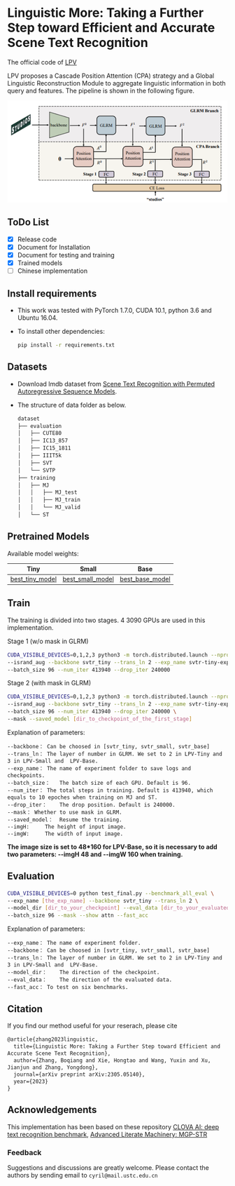 # Linguistic More: Taking a Further Step toward Efficient and Accurate Scene Text Recognition

The official code of [LPV](https://arxiv.org/abs/2305.05140v2)

LPV proposes a Cascade Position Attention (CPA) strategy and a Global Linguistic Reconstruction Module to aggregate linguistic information in both query and features. The pipeline is shown in the following figure.

![pipeline](images/pipeline.png)

## ToDo List

- [x] Release code
- [x] Document for Installation
- [x] Document for testing and training
- [x] Trained models
- [ ] Chinese implementation

## Install requirements

- This work was tested with PyTorch 1.7.0, CUDA 10.1, python 3.6 and Ubuntu 16.04. 

- To install other dependencies:

  ```bash
  pip install -r requirements.txt
  ```

## Datasets

- Download lmdb dataset from [Scene Text Recognition with Permuted Autoregressive Sequence Models](https://github.com/baudm/parseq).

- The structure of data folder as below.

    ```bash
    dataset
    ├── evaluation
    │   ├── CUTE80
    │   ├── IC13_857
    │   ├── IC15_1811
    │   ├── IIIT5k
    │   ├── SVT
    │   └── SVTP
    ├── training
    │   ├── MJ
    │   │   ├── MJ_test
    │   │   ├── MJ_train
    │   │   └── MJ_valid
    │   └── ST
    ```

## Pretrained Models

Available model weights:

| Tiny | Small  | Base |
| :---: | :---: | :---: |
| [best_tiny_model](https://drive.google.com/file/d/1nz4kRl6rVzaExGMiFmIED4rYKsjEJ48x/view?usp=sharing) |   [best_small_model](https://drive.google.com/file/d/1uNb4QSyRp4ClXpOJj1iMBWXIbvl2-YTu/view?usp=sharing)   | [best_base_model](https://drive.google.com/file/d/1nE-yQL25MPFObgn6Kpdy6p2YbepYw--6/view?usp=sharing) |

## Train

The training is divided into two stages. 4 3090 GPUs are used in this implementation.

Stage 1 (w/o mask in GLRM)

```bash
CUDA_VISIBLE_DEVICES=0,1,2,3 python3 -m torch.distributed.launch --nproc_per_node=4 --nnodes=1 --master_port 29501 train_final_dist.py \
--isrand_aug --backbone svtr_tiny --trans_ln 2 --exp_name svtr-tiny-exp \
--batch_size 96 --num_iter 413940 --drop_iter 240000
```

Stage 2 (with mask in GLRM)

```bash
CUDA_VISIBLE_DEVICES=0,1,2,3 python3 -m torch.distributed.launch --nproc_per_node=4 --nnodes=1 --master_port 29501 train_final_dist.py \
--isrand_aug --backbone svtr_tiny --trans_ln 2 --exp_name svtr-tiny-exp-mask \
--batch_size 96 --num_iter 413940 --drop_iter 240000 \
--mask --saved_model [dir_to_checkpoint_of_the_first_stage]
```

Explanation of parameters:

```
--backbone：	Can be choosed in [svtr_tiny, svtr_small, svtr_base]
--trans_ln：	The layer of number in GLRM. We set to 2 in LPV-Tiny and 3 in LPV-Small and  LPV-Base.
--exp_name：	The name of experiment folder to save logs and checkpoints.
--batch_size：	The batch size of each GPU. Default is 96.
--num_iter：	The total steps in training. Default is 413940, which equals to 10 epoches when training on MJ and ST.
--drop_iter：	The drop position. Default is 240000.
--mask：	Whether to use mask in GLRM.
--saved_model：	Resume the training.
--imgH:		The height of input image.
--imgW:		The width of input image.
```

**The image size is set to 48*160 for LPV-Base, so it is necessary to add two parameters: --imgH 48 and --imgW 160 when training.**

## Evaluation

```bash
CUDA_VISIBLE_DEVICES=0 python test_final.py --benchmark_all_eval \
--exp_name [the_exp_name] --backbone svtr_tiny --trans_ln 2 \ 
--model_dir [dir_to_your_checkpoint] --eval_data [dir_to_your_evaluated_data] \
--batch_size 96 --mask --show attn --fast_acc
```

Explanation of parameters:

```
--exp_name：	The name of experiment folder.
--backbone：	Can be choosed in [svtr_tiny, svtr_small, svtr_base]
--trans_ln：	The layer of number in GLRM. We set to 2 in LPV-Tiny and 3 in LPV-Small and  LPV-Base.
--model_dir：	The direction of the checkpoint.
--eval_data：	The direction of the evaluated data.
--fast_acc：	To test on six benchmarks.
```

## Citation

If you find our method useful for your reserach, please cite

```
@article{zhang2023linguistic,
  title={Linguistic More: Taking a Further Step toward Efficient and Accurate Scene Text Recognition},
  author={Zhang, Boqiang and Xie, Hongtao and Wang, Yuxin and Xu, Jianjun and Zhang, Yongdong},
  journal={arXiv preprint arXiv:2305.05140},
  year={2023}
}
```

## Acknowledgements

This implementation has been based on these repository [CLOVA AI: deep text recognition benchmark](https://github.com/clovaai/deep-text-recognition-benchmark), [Advanced Literate Machinery: MGP-STR](https://github.com/AlibabaResearch/AdvancedLiterateMachinery/tree/main/OCR/MGP-STR)

### Feedback

Suggestions and discussions are greatly welcome. Please contact the authors by sending email to `cyril@mail.ustc.edu.cn`
